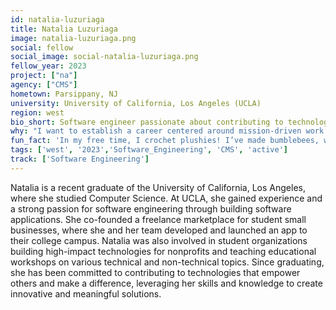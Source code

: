 ```yaml
---
id: natalia-luzuriaga
title: Natalia Luzuriaga
image: natalia-luzuriaga.png
social: fellow
social_image: social-natalia-luzuriaga.png
fellow_year: 2023
project: ["na"]
agency: ["CMS"]
hometown: Parsippany, NJ
university: University of California, Los Angeles (UCLA)
region: west
bio_short: Software engineer passionate about contributing to technologies that empower others
why: "I want to establish a career centered around mission-driven work and developing tech for social good. With so much digital innovation currently happening within government, it is an exciting time to join the public sector and be a part of the U.S. Digital Corps, which offers me the opportunity to work on projects that improve access and the user experience of government services while challenging me to grow professionally along the way."
fun_fact: 'In my free time, I crochet plushies! I’ve made bumblebees, whales, jellyfish, and many more.'
tags: ['west', '2023','Software_Engineering', 'CMS', 'active']
track: ['Software Engineering']
---
```


Natalia is a recent graduate of the University of California, Los Angeles, where she studied Computer Science. At UCLA, she gained experience and a strong passion for software engineering through building software applications. She co-founded a freelance marketplace for student small businesses, where she and her team developed and launched an app to their college campus. Natalia was also involved in student organizations building high-impact technologies for nonprofits and teaching educational workshops on various technical and non-technical topics. Since graduating, she has been committed to contributing to technologies that empower others and make a difference, leveraging her skills and knowledge to create innovative and meaningful solutions.
